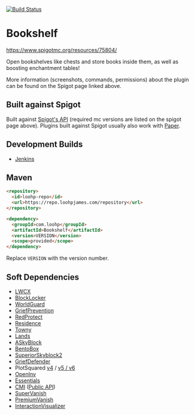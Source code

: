 [![Build Status](https://ci.loohpjames.com/job/Bookshelf/1/badge/icon)](https://ci.loohpjames.com/job/Bookshelf/1/)
# Bookshelf

https://www.spigotmc.org/resources/75804/

Open bookshelves like chests and store books inside them, as well as boosting enchantment tables!

More information (screenshots, commands, permissions) about the plugin can be found on the Spigot page linked above.

## Built against Spigot
Built against [Spigot's API](https://www.spigotmc.org/wiki/buildtools/) (required mc versions are listed on the spigot page above).
Plugins built against Spigot usually also work with [Paper](https://papermc.io/).

## Development Builds

- [Jenkins](https://ci.loohpjames.com/job/Bookshelf/)

## Maven
```html
<repository>
  <id>loohp-repo</id>
  <url>https://repo.loohpjames.com/repository</url>
</repository>
```
```html
<dependency>
  <groupId>com.loohp</groupId>
  <artifactId>Bookshelf</artifactId>
  <version>VERSION</version>
  <scope>provided</scope>
</dependency>
```
Replace `VERSION` with the version number.

## Soft Dependencies

- [LWCX](https://www.spigotmc.org/resources/69551/)
- [BlockLocker](https://www.spigotmc.org/resources/3268/)
- [WorldGuard](https://enginehub.org/worldguard/)
- [GriefPrevention](https://www.spigotmc.org/resources/1884/)
- [RedProtect](https://www.spigotmc.org/resources/15841/)
- [Residence](https://www.spigotmc.org/resources/11480/)
- [Towny](https://townyadvanced.github.io/)
- [Lands](https://www.spigotmc.org/resources/lands-land-claim-plugin-grief-prevention-protection-gui-management-nations-wars-1-17-support.53313/)
- [ASkyBlock](https://www.spigotmc.org/resources/1220/)
- [BentoBox](https://www.spigotmc.org/resources/73261/)
- [SuperiorSkyblock2](https://www.spigotmc.org/resources/63905/)
- [GriefDefender](https://www.spigotmc.org/resources/1-12-2-1-17-1-griefdefender-claim-plugin-grief-prevention-protection.68900/)
- PlotSquared [v4](https://www.spigotmc.org/resources/plotsquared-v4-v5-out-now.1177/) / [v5 / v6](https://www.spigotmc.org/resources/plotsquared-v6.77506/)
- [OpenInv](https://dev.bukkit.org/projects/openinv)
- [Essentials](https://www.spigotmc.org/resources/essentialsx.9089/)
- [CMI](https://www.spigotmc.org/resources/cmi-270-commands-insane-kits-portals-essentials-economy-mysql-sqlite-much-more.3742/) ([Public API](https://github.com/Zrips/CMI-API))
- [SuperVanish](https://www.spigotmc.org/resources/supervanish-be-invisible.1331/)
- [PremiumVanish](https://www.spigotmc.org/resources/premiumvanish-stay-hidden-bungee-support.14404/)
- [InteractionVisualizer](https://www.spigotmc.org/resources/interactionvisualizer-visualize-function-blocks-like-crafting-tables-with-animations-client-side.77050/)

